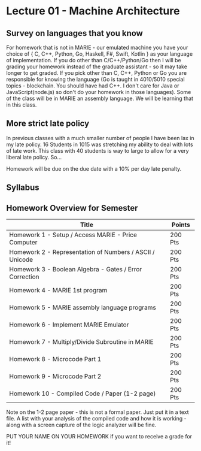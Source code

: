# Lecture 01 - Machine Architecture

## Survey on languages that you know

For homework that is not in MARIE - our emulated machine you
have your choice of { C, C++, Python, Go, Haskell, F#, Swift, Kotlin } as your
language of implementation.  If you do other than C/C++/Python/Go then 
I will be grading your homework instead of the graduate assistant - so
it may take longer to get graded.  If you pick other than C, C++, Python
or Go you are responsible for knowing the language (Go is taught in 4010/5010
special topics - blockchain.  You should have had C++.  I don't care for
Java or JavaScript(node.js) so don't do your homework in those languages).
Some of the class will be in MARIE an assembly language.  We will be learning
that in this class.



## More strict late policy

In previous classes with a much smaller number of people I have
been lax in my late policy.  16 Students in 1015 was stretching
my ability to deal with lots of late work.  This class with 40 
students is way to large to allow for a very liberal late policy.
So... 

Homework will be due on the due date with a 10% per day late
penalty.

## Syllabus

## Homework Overview for Semester

| Title                                                     | Points  |
|-----------------------------------------------------------|---------|
| Homework 1 - Setup / Access MARIE - Price Computer        | 200 Pts |
| Homework 2 - Representation of Numbers / ASCII / Unicode  | 200 Pts |
| Homework 3 - Boolean Algebra - Gates / Error Correction   | 200 Pts |
| Homework 4 - MARIE 1st program                            | 200 Pts |
| Homework 5 - MARIE assembly language programs             | 200 Pts |
| Homework 6 - Implement MARIE Emulator                     | 200 Pts |
| Homework 7 - Multiply/Divide Subroutine in MARIE          | 200 Pts |        
| Homework 8 - Microcode Part 1                             | 200 Pts |
| Homework 9 - Microcode Part 2                             | 200 Pts |    
| Homework 10 - Compiled Code / Paper (1-2 page)            | 200 Pts |

Note on the 1-2 page paper - this is not a formal paper.  Just put it
in a text file.   A list with your analysis of the compiled code
and how it is working - along with a screen capture of the
logic analyzer will be fine.

PUT YOUR NAME ON YOUR HOMEWORK if you want to receive a grade for it!

